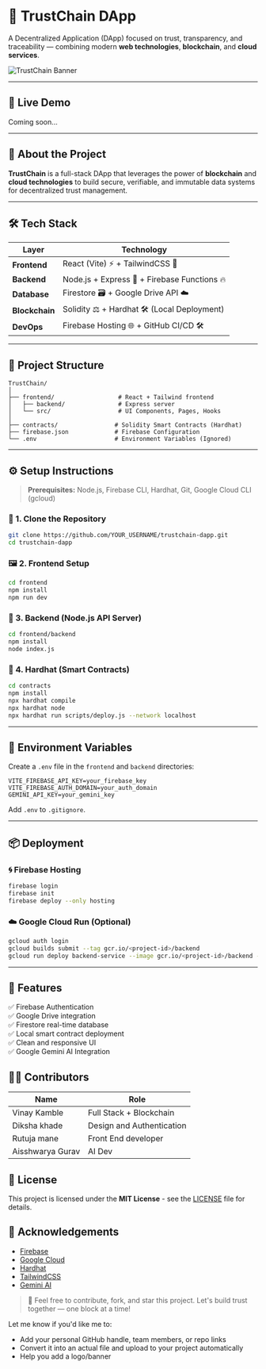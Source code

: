 # 🔗 TrustChain DApp

A Decentralized Application (DApp) focused on trust, transparency, and traceability — combining modern **web technologies**, **blockchain**, and **cloud services**.

![TrustChain Banner](https://user-images.githubusercontent.com/your-image-link/banner.png)

---

## 🚀 Live Demo

Coming soon...  
<!-- Or add something like -->
<!-- 🔗 [Live Demo](https://trustchain-dapp.web.app/) -->

---

## 🧠 About the Project

**TrustChain** is a full-stack DApp that leverages the power of **blockchain** and **cloud technologies** to build secure, verifiable, and immutable data systems for decentralized trust management.

---

## 🛠️ Tech Stack

| Layer        | Technology                                      |
|--------------|--------------------------------------------------|
| **Frontend** | React (Vite) ⚡ + TailwindCSS 💨                  |
| **Backend**  | Node.js + Express 🚀 + Firebase Functions 🔥     |
| **Database** | Firestore 🗃️ + Google Drive API ☁️              |
| **Blockchain** | Solidity ⚖️ + Hardhat 🛠️ (Local Deployment)  |
| **DevOps**   | Firebase Hosting 🌐 + GitHub CI/CD 🛠️           |

---

## 📁 Project Structure

```
TrustChain/
│
├── frontend/                  # React + Tailwind frontend
│   ├── backend/               # Express server
│   └── src/                   # UI Components, Pages, Hooks
│
├── contracts/                # Solidity Smart Contracts (Hardhat)
├── firebase.json             # Firebase Configuration
└── .env                      # Environment Variables (Ignored)
```

---

## ⚙️ Setup Instructions

> **Prerequisites:** Node.js, Firebase CLI, Hardhat, Git, Google Cloud CLI (gcloud)

### 🔧 1. Clone the Repository

```bash
git clone https://github.com/YOUR_USERNAME/trustchain-dapp.git
cd trustchain-dapp
```

### 🖼️ 2. Frontend Setup

```bash
cd frontend
npm install
npm run dev
```

### 🔌 3. Backend (Node.js API Server)

```bash
cd frontend/backend
npm install
node index.js
```

### 🔗 4. Hardhat (Smart Contracts)

```bash
cd contracts
npm install
npx hardhat compile
npx hardhat node
npx hardhat run scripts/deploy.js --network localhost
```

---

## 🔐 Environment Variables

Create a `.env` file in the `frontend` and `backend` directories:

```env
VITE_FIREBASE_API_KEY=your_firebase_key
VITE_FIREBASE_AUTH_DOMAIN=your_auth_domain
GEMINI_API_KEY=your_gemini_key
```

Add `.env` to `.gitignore`.

---

## 📦 Deployment

### 🌀 Firebase Hosting

```bash
firebase login
firebase init
firebase deploy --only hosting
```

### ☁️ Google Cloud Run (Optional)

```bash
gcloud auth login
gcloud builds submit --tag gcr.io/<project-id>/backend
gcloud run deploy backend-service --image gcr.io/<project-id>/backend --platform managed --region us-central1 --allow-unauthenticated
```

---

## 🧪 Features

✅ Firebase Authentication  
✅ Google Drive integration  
✅ Firestore real-time database  
✅ Local smart contract deployment  
✅ Clean and responsive UI  
✅ Google Gemini AI Integration



## 👨‍💻 Contributors

| Name             | Role                     |
|------------------|--------------------------|
| Vinay Kamble     | Full Stack + Blockchain  |
| Diksha khade     | Design and Authentication|
| Rutuja mane      | Front End developer      |
| Aisshwarya Gurav | AI Dev                   |

## 📝 License

This project is licensed under the **MIT License** - see the [LICENSE](LICENSE) file for details.


## 🙏 Acknowledgements

- [Firebase](https://firebase.google.com/)
- [Google Cloud](https://cloud.google.com/)
- [Hardhat](https://hardhat.org/)
- [TailwindCSS](https://tailwindcss.com/)
- [Gemini AI](https://makersuite.google.com/app)


> 💬 Feel free to contribute, fork, and star this project. Let's build trust together — one block at a time!

Let me know if you'd like me to:
- Add your personal GitHub handle, team members, or repo links
- Convert it into an actual file and upload to your project automatically
- Help you add a logo/banner
